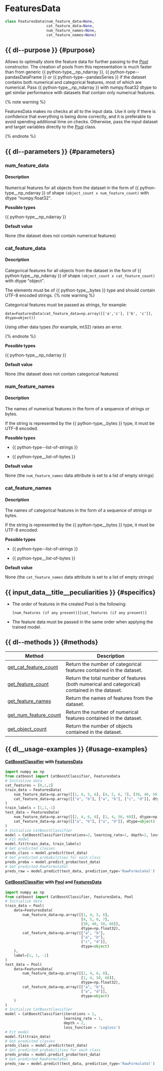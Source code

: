 # FeaturesData

```python
class FeaturesData(num_feature_data=None,
                   cat_feature_data=None,
                   num_feature_names=None,
                   cat_feature_names=None)
```

## {{ dl--purpose }} {#purpose}

Allows to optimally store the feature data for further passing to the [Pool](python-reference_pool.md) constructor. The creation of pools from this representation is much faster than from generic {{ python-type__np_ndarray }}, {{ python-type--pandasDataFrame }} or {{ python-type--pandasSeries }} if the dataset contains both numerical and categorical features, most of which are numerical. Pass {{ python-type__np_ndarray }} with numpy.float32 dtype to get similar performance with datasets that contain only numerical features.

{% note warning %}

FeaturesData makes no checks at all to the input data. Use it only if there is confidence that everything is being done correctly, and it is preferable to avoid spending additional time on checks. Otherwise, pass the input dataset and target variables directly to the [Pool](python-reference_pool.md) class.

{% endnote %}


## {{ dl--parameters }} {#parameters}

### num_feature_data

#### Description

Numerical features for all objects from the dataset in the form of {{ python-type__np_ndarray }} of shape `(object_count x num_feature_count)` with dtype <q>numpy.float32</q>.

**Possible types**

{{ python-type__np_ndarray }}

**Default value**

None (the dataset does not contain numerical features)

### cat_feature_data

#### Description

Categorical features for all objects from the dataset in the form of {{ python-type__np_ndarray }} of shape `(object_count x cat_feature_count)` with dtype <q>object</q>.

The elements must be of {{ python-type__bytes }} type and should contain UTF-8 encoded strings.
{% note warning %}

Categorical features must be passed as strings, for example:

```
data=FeaturesData(cat_feature_data=np.array([['a','c'], ['b', 'c']], dtype=object))
```
Using other data types (for example, int32) raises an error.

{% endnote %}

**Possible types**

{{ python-type__np_ndarray }}

**Default value**

None (the dataset does not contain categorical features)

###  num_feature_names

#### Description

The names of numerical features in the form of a sequence of strings or bytes.

If the string is represented by the {{ python-type__bytes }} type, it must be UTF-8 encoded.

**Possible types**

- {{ python-type--list-of-strings }}

- {{ python-type__list-of-bytes }}

**Default value**

None (the `num_feature_names` data attribute is set to a list of empty strings)

###  cat_feature_names

#### Description

The names of categorical features in the form of a sequence of strings or bytes.

If the string is represented by the {{ python-type__bytes }} type, it must be UTF-8 encoded.

**Possible types**

- {{ python-type--list-of-strings }}

- {{ python-type__list-of-bytes }}

**Default value**

None (the `cat_feature_names` data attribute is set to a list of empty strings)

## {{ input_data__title__peculiarities }} {#specifics}

- The order of features in the created Pool is the following:
    ```
    [num_features (if any present)][cat_features (if any present)]
    ```

- The feature data must be passed in the same order when applying the trained model.

## {{ dl--methods }} {#methods}

Method | Description
----- | -----
[get_cat_feature_count](python-features-data_get-cat-feature-count.md) | Return the number of categorical features contained in the dataset.|
[get_feature_count](python-features-data_get-feature-count.md) | Return the total number of features (both numerical and categorical) contained in the dataset.
[get_feature_names](python-features-data_get-feature-names.md) | Return the names of features from the dataset.
[get_num_feature_count](python-features-data_get-num-feature-count.md) | Return the number of numerical features contained in the dataset.
[get_object_count](python-features-data_get-object-count.md) | Return the number of objects contained in the dataset.


## {{ dl__usage-examples }} {#usage-examples}

#### [CatBoostClassifier](../concepts/python-reference_catboostclassifier.md) with [FeaturesData](../concepts/python-features-data__desc.md)

```python
import numpy as np
from catboost import CatBoostClassifier, FeaturesData
# Initialize data
cat_features = [0,1,2]
train_data = FeaturesData(
    num_feature_data=np.array([[1, 4, 5, 6], [4, 5, 6, 7], [30, 40, 50, 60]], dtype=np.float32),
    cat_feature_data=np.array([["a", "b"], ["a", "b"], ["c", "d"]], dtype=object)
)
train_labels = [1,1,-1]
test_data = FeaturesData(
    num_feature_data=np.array([[2, 4, 6, 8], [1, 4, 50, 60]], dtype=np.float32),
    cat_feature_data=np.array([["a", "b"], ["a", "d"]], dtype=object)
)
# Initialize CatBoostClassifier
model = CatBoostClassifier(iterations=2, learning_rate=1, depth=2, loss_function='Logloss')
# Fit model
model.fit(train_data, train_labels)
# Get predicted classes
preds_class = model.predict(test_data)
# Get predicted probabilities for each class
preds_proba = model.predict_proba(test_data)
# Get predicted RawFormulaVal
preds_raw = model.predict(test_data, prediction_type='RawFormulaVal')
```

#### [CatBoostClassifier](../concepts/python-reference_catboostclassifier.md) with [Pool](../concepts/python-reference_pool.md) and [FeaturesData](../concepts/python-features-data__desc.md)

```python
import numpy as np
from catboost import CatBoostClassifier, FeaturesData, Pool
# Initialize data
train_data = Pool(
    data=FeaturesData(
        num_feature_data=np.array([[1, 4, 5, 6],
                                   [4, 5, 6, 7],
                                   [30, 40, 50, 60]],
                                   dtype=np.float32),
        cat_feature_data=np.array([["a", "b"],
                                   ["a", "b"],
                                   ["c", "d"]],
                                   dtype=object)
    ),
    label=[1, 1, -1]
)
test_data = Pool(
    data=FeaturesData(
        num_feature_data=np.array([[2, 4, 6, 8],
                                   [1, 4, 50, 60]],
                                   dtype=np.float32),
        cat_feature_data=np.array([["a", "b"],
                                   ["a", "d"]],
                                   dtype=object)
    )
)
# Initialize CatBoostClassifier
model = CatBoostClassifier(iterations = 2,
                           learning_rate = 1,
                           depth = 2,
                           loss_function = 'Logloss')
# Fit model
model.fit(train_data)
# Get predicted classes
preds_class = model.predict(test_data)
# Get predicted probabilities for each class
preds_proba = model.predict_proba(test_data)
# Get predicted RawFormulaVal
preds_raw = model.predict(test_data, prediction_type='RawFormulaVal')
```
